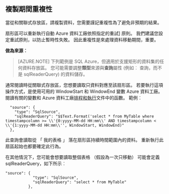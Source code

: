 ## <a name="repeatability-during-copy"></a>複製期間重複性

當從和關聯式存放區，請複製資料，您需要謹記重複性為了避免非預期的結果。 

扇形區可以重新執行自動 Azure 資料工廠依照指定的重試] 原則。 我們建議您設定重試原則，以防止暫時性失敗。 因此重複性是來處理資料移動期間，重要。 

**做為來源︰**

> [AZURE.NOTE] 下列範例是 SQL Azure，但適用於支援矩形的資料集的任何資料存放區。 您可能需要調整**類型**來源與**查詢**屬性 (例如︰ 查詢，而不是 sqlReaderQuery) 的資料儲存。   

通常閱讀時從關聯式存放區，您想要讀取只資料對應至該扇形區。 若要執行這項操作方式，是使用可用的 WindowStart 和 WindowEnd 變數 Azure 資料工廠。 閱讀有關的變數和 Azure 資料工廠[排程和執行](../articles/data-factory/data-factory-scheduling-and-execution.md)文件中的函數。 範例︰ 
    
      "source": {
        "type": "SqlSource",
        "sqlReaderQuery": "$$Text.Format('select * from MyTable where timestampcolumn >= \\'{0:yyyy-MM-dd HH:mm\\' AND timestampcolumn < \\'{1:yyyy-MM-dd HH:mm\\'', WindowStart, WindowEnd)"
      },

此查詢會讀取從 「 我的表格 」 落在扇形區持續時間範圍內的資料。 重新執行此扇區起始也都要確定此行為。 

在其他情況下，您可能會想要讀取整個表格 （假設為一次只移動） 可能會定義 sqlReaderQuery，如下所示︰

    
    "source": {
                "type": "SqlSource",
                "sqlReaderQuery": "select * from MyTable"
              },
    
